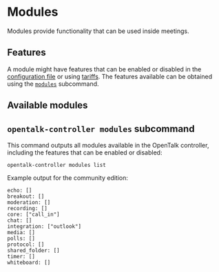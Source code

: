 <!--
SPDX-FileCopyrightText: OpenTalk GmbH <mail@opentalk.eu>
SPDX-License-Identifier: EUPL-1.2
-->

# Modules

Modules provide functionality that can be used inside meetings.

## Features

A module might have features that can be enabled or disabled in the
[configuration file](configuration.md) or using [tariffs](tariffs.md). The
features available can be obtained using the
[`modules`](#opentalk-controller-modules-subcommand) subcommand.

## Available modules

## `opentalk-controller modules` subcommand

This command outputs all modules available in the OpenTalk controller, including
the features that can be enabled or disabled:

```text
opentalk-controller modules list
```

Example output for the community edition:

<!-- begin:fromfile:text:cli-usage/opentalk-controller-modules-list -->

```text
echo: []
breakout: []
moderation: []
recording: []
core: ["call_in"]
chat: []
integration: ["outlook"]
media: []
polls: []
protocol: []
shared_folder: []
timer: []
whiteboard: []
```

<!-- end:fromfile:text:cli-usage/opentalk-controller-modules-list -->
